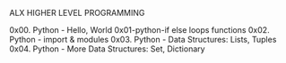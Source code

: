 ALX HIGHER LEVEL PROGRAMMING

0x00. Python - Hello, World
0x01-python-if else loops functions
0x02. Python - import & modules
0x03. Python - Data Structures: Lists, Tuples
0x04. Python - More Data Structures: Set, Dictionary

